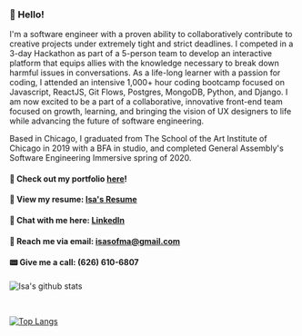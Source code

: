 ### 🐞 Hello! 
I'm a software engineer with a proven ability to collaboratively contribute to creative projects under extremely tight and strict deadlines. I competed in a 3-day Hackathon as part of a 5-person team to develop an interactive platform that equips allies with the knowledge necessary to break down harmful issues in conversations. As a life-long learner with a passion for coding, I attended an intensive 1,000+ hour coding bootcamp focused on Javascript, ReactJS, Git Flows, Postgres, MongoDB, Python, and Django. I am now excited to be a part of a collaborative, innovative front-end team focused on growth, learning, and bringing the vision of UX designers to life while advancing the future of software engineering.

Based in Chicago, I graduated from The School of the Art Institute of Chicago in 2019 with a BFA in studio, and completed General Assembly's Software Engineering Immersive spring of 2020.
<br>

#### 🧺 Check out my portfolio <a href="https://www.isasofiamartinez.com/">here</a>!

#### 📄 View my resume: <a href="https://docs.google.com/document/d/1PWfhTnieTOW9Tx5XA-yXqoYJgQXtAUvHKK-En3IdP7I/edit?usp=sharing">Isa's Resume</a>

#### 📎 Chat with me here: <a href="https://www.linkedin.com/in/isa-sofia-martinez/">LinkedIn</a>

#### 🦋 Reach me via email: <a href="mailto:isasofma@gmail.com">isasofma@gmail.com</a>

#### 📟 Give me a call: (626) 610-6807

![Isa's github stats](https://github-readme-stats.vercel.app/api?username=isama22&show_icons=true&theme=light)

<br>

[![Top Langs](https://github-readme-stats.vercel.app/api/top-langs/?username=isama22&layout=compact)](https://github.com/isama22/github-readme-stats)
